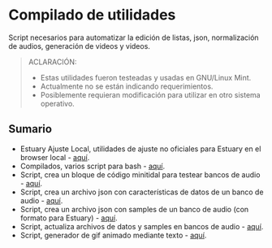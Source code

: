 # Compilado de utilidades

Script necesarios para automatizar la edición de listas, json, normalización de audios, generación de videos y videos.

> ACLARACIÓN:
> + Estas utilidades fueron testeadas y usadas en GNU/Linux Mint.
> + Actualmente no se están indicando requerimientos.
> + Posiblemente requieran modificación para utilizar en otro sistema operativo.


## Sumario

- Estuary Ajuste Local, utilidades de ajuste no oficiales para Estuary en el browser local - [aquí](eal.md).
- Compilados, varios script para bash - [aquí](codigos_varios.md).
- Script, crea un bloque de código minitidal para testear bancos de audio - [aquí](crear_minitidal_para_testear_samples.py).
- Script, crea un archivo json con características de datos de un banco de audio - [aquí](crear_json_de_data.py).
- Script, crea un archivo json con samples de un banco de audio (con formato para Estuary) - [aquí](crear_json_de_samples.py).
- Script, actualiza archivos de datos y samples en bancos de audio - [aquí](actualizar_data_y_samples.bash).
- Script, generador de gif animado mediante texto - [aquí](./generar_gif_con_letras/).
